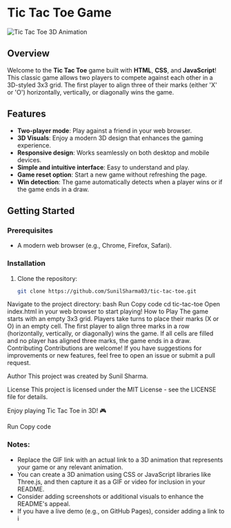 # Tic Tac Toe Game

![Tic Tac Toe 3D Animation](https://media.giphy.com/media/3o7buirY8g0g0g0g0g/giphy.gif) <!-- Replace with your own 3D animation link -->

## Overview

Welcome to the **Tic Tac Toe** game built with **HTML**, **CSS**, and **JavaScript**! This classic game allows two players to compete against each other in a 3D-styled 3x3 grid. The first player to align three of their marks (either 'X' or 'O') horizontally, vertically, or diagonally wins the game.

## Features

- **Two-player mode**: Play against a friend in your web browser.
- **3D Visuals**: Enjoy a modern 3D design that enhances the gaming experience.
- **Responsive design**: Works seamlessly on both desktop and mobile devices.
- **Simple and intuitive interface**: Easy to understand and play.
- **Game reset option**: Start a new game without refreshing the page.
- **Win detection**: The game automatically detects when a player wins or if the game ends in a draw.

## Getting Started

### Prerequisites

- A modern web browser (e.g., Chrome, Firefox, Safari).

### Installation

1. Clone the repository:
   ```bash
   git clone https://github.com/SunilSharma03/tic-tac-toe.git
Navigate to the project directory:
bash
Run
Copy code
cd tic-tac-toe
Open index.html in your web browser to start playing!
How to Play
The game starts with an empty 3x3 grid.
Players take turns to place their marks (X or O) in an empty cell.
The first player to align three marks in a row (horizontally, vertically, or diagonally) wins the game.
If all cells are filled and no player has aligned three marks, the game ends in a draw.
Contributing
Contributions are welcome! If you have suggestions for improvements or new features, feel free to open an issue or submit a pull request.

Author
This project was created by Sunil Sharma.

License
This project is licensed under the MIT License - see the LICENSE file for details.

Enjoy playing Tic Tac Toe in 3D! 🎮

Run
Copy code

### Notes:
- Replace the GIF link with an actual link to a 3D animation that represents your game or any relevant animation.
- You can create a 3D animation using CSS or JavaScript libraries like Three.js, and then capture it as a GIF or video for inclusion in your README.
- Consider adding screenshots or additional visuals to enhance the README's appeal.
- If you have a live demo (e.g., on GitHub Pages), consider adding a link to i
